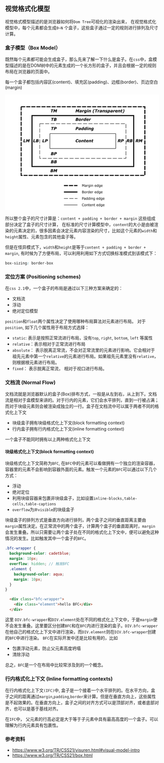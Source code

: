 ## 视觉格式化模型
视觉格式模型描述的是浏览器如何将`Dom Tree`可视化的渲染出来， 在视觉格式化模型中，每个元素都会生成`0~N` 个盒子，这些盒子通过一定的规则进行排列及尺寸计算。

### 盒子模型（Box Model）
既然每个元素都可能会生成盒子，那么先来了解一下什么是盒子。在`css`中，盒模型描述的是在DOM树中的元素生成的一个长方形的盒子，并且会根据一定的规则布局在浏览器的页面中。

每一个盒子都包括内容区(content)、填充区(padding)、边框(border)、页边空白(margin)

![box](./images/css_box.jpg)

所以整个盒子的尺寸计算是：`content + padding + border + margin`
这些组成部分决定了盒子的尺寸计算， 在标准的尺寸计算模型中，`content`的大小是由被渲染的元素决定的，很多因素会决定元素内容渲染的尺寸，比如这个元素的`width`和`height`属性、元素包含的其他盒子等。

但是在怪异模式下，`width`和`height`是等于`content + padding + border + margin`, 有时候为了方便布局，可以利用利用如下方式切换标准模式到该模式下：
```css
box-sizing: border-box
```

### 定位方案 (Positioning schemes)
在`css 2.1`中，一个盒子的布局是通过以下三种方案来确定的：
  - 文档流
  - 浮动
  - 绝对定位模型

`position`和`float`两个属性决定了使用哪种布局算法对元素进行布局。
对于`position`, 如下几个属性用于布局方式选择：
  - `static`: 表示是按照正常流进行布局，没有`top`, `right`, `bottom`, `left` 等属性
  - `relative`：表示相对于正常流进行布局
  - `absolute`： 表示脱离正常流，不会对正常流里的元素进行影响。它会相对于祖先元素中第一个`relative`的元素进行布局。如果祖先元素里没有`relative`，则根据根元素进行布局。
  - `fixed`： 表示脱离正常流， 相对于视口进行布局。

### 文档流 (Normal Flow)
文档流就是浏览器默认的盒子(Box)排布方式，一般是从左到右，从上到下。文档流是相对于盒模型来讲的。对于行内的元素，它们会水平排列，直到一行被占满；而对于块级元素则会被渲染成独立的一行。盒子在文档流中可以属于两者不同的格式化上下文
  - 块级盒子拥有块级格式化上下文(block formatting context)
  - 行内盒子拥有行内格式化上下文(inline formatting context)

一个盒子不能同时拥有以上两种格式化上下文

#### 块级格式化上下文(block formatting context)
块级格式化上下文简称为`BFC`, 在`BFC`中的元素可以看做拥有一个独立的渲染容器，容器里的元素不会影响到容器外面的元素。触发一个元素的`BFC`可以通过以下几个方式：
  - 浮动
  - 绝对定位
  - 利用块级容器来包裹非块级盒子，比如设置`inline-blocks,table-cells,table-captions`
  - `overflow`为`非visible`的块级盒子

块级盒子的排列方式是垂直方向进行排列，两个盒子之间的垂直距离主要由`margin`属性决定。在正常流中的两个盒子，计算两个盒子的垂直距离时，`margin`会发生重叠。所以只需要让两个盒子处在不同的格式化上下文中，便可以避免这种情况的发生。比如触发其中一个盒子的`BFC`。
```scss
.bfc-wrapper {
  background-color: cadetblue;
  margin: 10px;
  overflow: hidden; // 触发BFC
  .element {
    background-color: aqua;
    margin: 10px;
  }
}
```
```html
  <div class="bfc-wrapper">
    <div class="element">hello BFC</div>
  </div>
```
这里 `DIV.bfc-wrapper`和`DIV.element`处在不同的格式化上下文中，于是`margin`便不会发生重叠。这里要区分创建`BFC`和在`BFC`内进行渲染的盒子。`DIV.bfc-wrapper`在他自己的格式化上下文中进行渲染，而`DIV.element`则在`DIV.bfc-wrapper`创建的`BFC`中进行渲染。
`BFC`在实际开发中还是比较有用的，比如
  - 包裹浮动元素，防止父元素高度坍塌
  - 清除浮动

总之，`BFC`是一个在布局中比较常涉及到的一个概念。

### 行内格式化上下文 (Inline formatting contexts)
在行内格式化上下文`(IFC)`中, 盒子是一个接着一个水平排列的。在水平方向，盒子之间的距离通过`margin`,`padding`,`border`来计算。但是在垂直方向上，这些属性是不起效果的。在垂直方向上，盒子之间的对齐方式可以是顶部对齐，或者底部对齐，也可以是基于基线对齐。

在`IFC`中， 父元素的行高必定是大于等于子元素中具有最高高度的一个盒子。可以理解为行内元素具有包裹性。

### 参考资料
- https://www.w3.org/TR/CSS21/visuren.html#visual-model-intro
- https://www.w3.org/TR/CSS21/box.html
